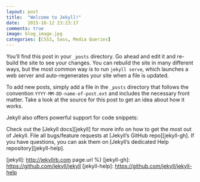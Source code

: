 ```yaml
---
layout: post
title:  "Welcome to Jekyll!"
date:   2015-10-12 23:23:17
comments: true
image: blog_image.jpg
categories: [CSS3, Sass, Media Queries]
---
```

You’ll find this post in your `_posts` directory. Go ahead and edit it and re-build the site to see your changes. You can rebuild the site in many different ways, but the most common way is to run `jekyll serve`, which launches a web server and auto-regenerates your site when a file is updated.

To add new posts, simply add a file in the `_posts` directory that follows the convention `YYYY-MM-DD-name-of-post.ext` and includes the necessary front matter. Take a look at the source for this post to get an idea about how it works.

Jekyll also offers powerful support for code snippets:

Check out the [Jekyll docs][jekyll] for more info on how to get the most out of Jekyll. File all bugs/feature requests at [Jekyll’s GitHub repo][jekyll-gh]. If you have questions, you can ask them on [Jekyll’s dedicated Help repository][jekyll-help].

[jekyll]:      http://jekyllrb.com page.url %}
[jekyll-gh]:   https://github.com/jekyll/jekyll
[jekyll-help]: https://github.com/jekyll/jekyll-help

